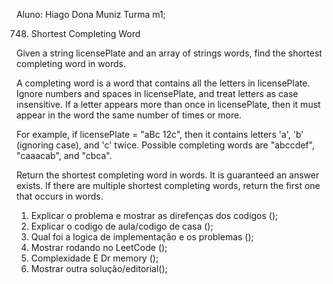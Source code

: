 Aluno: Hiago Dona Muniz
Turma m1;

748. Shortest Completing Word

Given a string licensePlate and an array of strings words, find the shortest completing word in words.

A completing word is a word that contains all the letters in licensePlate. Ignore numbers and spaces in licensePlate, and treat letters as case insensitive. If a letter appears more than once in licensePlate, then it must appear in the word the same number of times or more.

For example, if licensePlate = "aBc 12c", then it contains letters 'a', 'b' (ignoring case), and 'c' twice. Possible completing words are "abccdef", "caaacab", and "cbca".

Return the shortest completing word in words. It is guaranteed an answer exists. If there are multiple shortest completing words, return the first one that occurs in words.

1. Explicar o problema e mostrar as direfenças dos codigos ();
2. Explicar o codigo de aula/codigo de casa ();
3. Qual foi a logica de implementação e os problemas (); 
4. Mostrar rodando no LeetCode ();
5. Complexidade E Dr memory ();
6. Mostrar outra solução/editorial();
